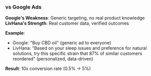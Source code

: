 ### vs Google Ads

**Google's Weakness**: Generic targeting, no real product knowledge
**LivHana's Strength**: Real customer data, verified outcomes

**Example**:
- Google: "Buy CBD oil" (generic ad to everyone)
- LivHana: "Based on your sleep issues and preference for natural solutions, try this specific strain that 87% of similar customers reordered" (personalized, data-driven)

**Result**: 10x conversion rate (0.5% → 5%)

